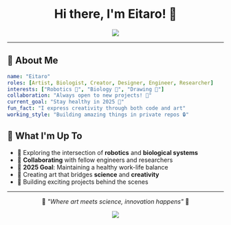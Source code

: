 <div align="center">

# Hi there, I'm Eitaro! 👋

<img src="https://readme-typing-svg.herokuapp.com/?lines=Artist+%E2%80%A2+Biologist+%E2%80%A2+Creator;Designer+%E2%80%A2+Engineer+%E2%80%A2+Researcher;Robotics+%26+Biology+Enthusiast&font=Fira%20Code&center=true&width=380&height=50&duration=4000&pause=1000">

</div>

---

## 🚀 About Me

```yaml
name: "Eitaro"
roles: [Artist, Biologist, Creator, Designer, Engineer, Researcher]
interests: ["Robotics 🤖", "Biology 🧠", "Drawing 🎨"]
collaboration: "Always open to new projects! 🤝"
current_goal: "Stay healthy in 2025 💪"
fun_fact: "I express creativity through both code and art"
working_style: "Building amazing things in private repos 🔒"
```

## 🌱 What I'm Up To

- 🔬 Exploring the intersection of **robotics** and **biological systems**
- 🤝 **Collaborating** with fellow engineers and researchers
- 🎯 **2025 Goal**: Maintaining a healthy work-life balance
- 🎨 Creating art that bridges **science** and **creativity**
- 💼 Building exciting projects behind the scenes

---

<div align="center">

💫 *"Where art meets science, innovation happens"* 💫

<img src="https://komarev.com/ghpvc/?username=eitarox&color=blueviolet&style=flat-square&label=Profile+Views">

</div>
